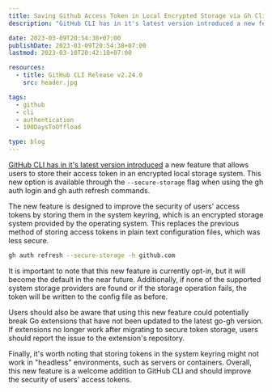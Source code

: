 ```yaml
---
title: Saving Github Access Token in Local Encrypted Storage via Gh Cli
description: "GitHub CLI has in it's latest version introduced a new feature that allows users to store their access token in an encrypted local storage system."

date: 2023-03-09T20:54:38+07:00
publishDate: 2023-03-09T20:54:38+07:00
lastmod: 2023-03-10T20:42:10+07:00

resources:
  - title: GitHub CLI Release v2.24.0
    src: header.jpg

tags:
  - github
  - cli
  - authentication
  - 100DaysToOffload

type: blog
---
```


[GitHub CLI has in it's latest version introduced](https://github.com/cli/cli/releases/tag/v2.24.0) a new feature that allows users to store their access token in an encrypted local storage system. This new option is available through the `--secure-storage` flag when using the gh auth login and gh auth refresh commands.

The new feature is designed to improve the security of users' access tokens by storing them in the system keyring, which is an encrypted storage system provided by the operating system. This replaces the previous method of storing access tokens in plain text configuration files, which was less secure.

```bash
gh auth refresh --secure-storage -h github.com
```

It is important to note that this new feature is currently opt-in, but it will become the default in the near future. Additionally, if none of the supported system storage providers are found or if the storage operation fails, the token will be written to the config file as before.

Users should also be aware that using this new feature could potentially break Go extensions that have not been updated to the latest go-gh version. If extensions no longer work after migrating to secure token storage, users should report the issue to the extension's repository.

Finally, it's worth noting that storing tokens in the system keyring might not work in "headless" environments, such as servers or containers. Overall, this new feature is a welcome addition to GitHub CLI and should improve the security of users' access tokens.
